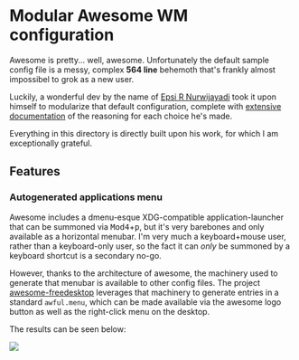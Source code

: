 # Modular Awesome WM configuration

Awesome is pretty... well, awesome. Unfortunately the default sample config file is a messy, complex **564 line** behemoth that's frankly almost impossibel to grok as a new user.

Luckily, a wonderful dev by the name of [Epsi R Nurwijayadi](http://epsi-rns.github.io/) took it upon himself to modularize that default configuration, complete with [extensive documentation](http://epsi-rns.github.io/desktop/2019/06/15/awesome-overview.html) of the reasoning for each choice he's made.

Everything in this directory is directly built upon his work, for which I am exceptionally grateful.

## Features

### Autogenerated applications menu

Awesome includes a dmenu-esque XDG-compatible application-launcher that can be summoned via <kbd>Mod4</kbd>+<kbd>p</kbd>, but it's very barebones and only available as a horizontal menubar. I'm very much a keyboard+mouse user, rather than a keyboard-only user, so the fact it can _only_ be summoned by a keyboard shortcut is a secondary no-go.

However, thanks to the architecture of awesome, the machinery used to generate that menubar is available to other config files. The project [awesome-freedesktop](https://github.com/lcpz/awesome-freedesktop) leverages that machinery to generate entries in a standard `awful.menu`, which can be made available via the awesome logo button as well as the right-click menu on the desktop.

The results can be seen below:

![](./docs/xdg-menu.jpg)